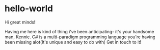 # hello-world

Hi great minds!

Having me here is kind of thing i've been anticipating- it's your handsome man, Kennie.
C# is a multi-paradigm programming language you're having been missing alot(It's unique and easy to do with)
Get in touch to it!
